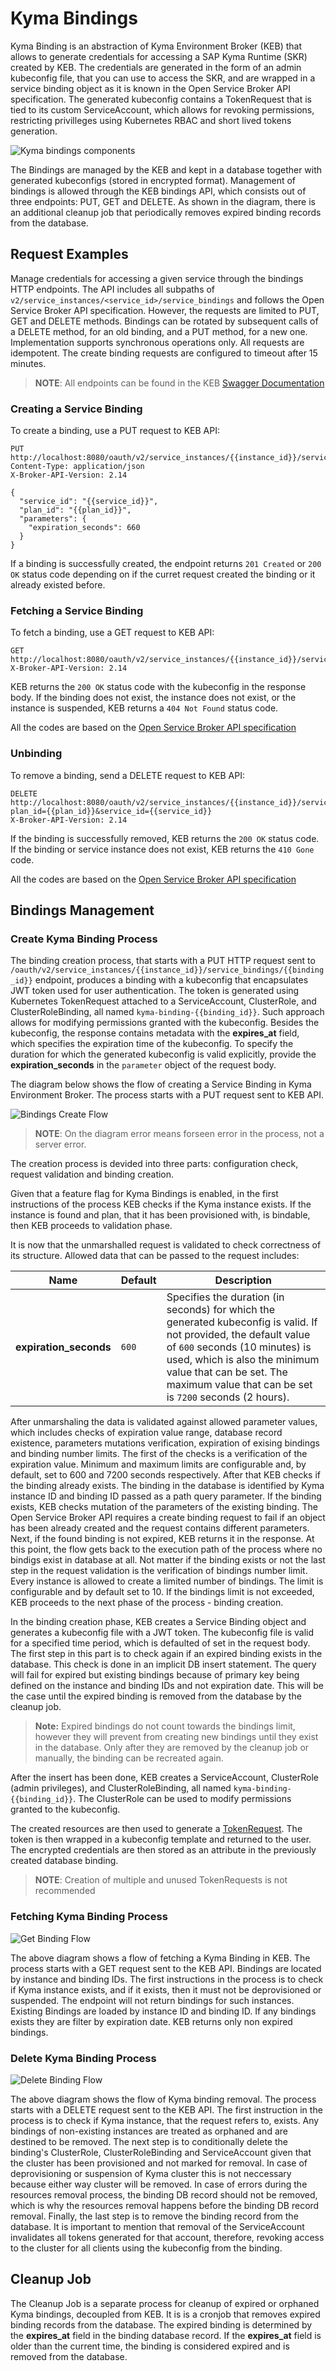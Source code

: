 # Kyma Bindings

Kyma Binding is an abstraction of Kyma Environment Broker (KEB) that allows to generate credentials for accessing a SAP Kyma Runtime (SKR) created by KEB. The credentials are generated in the form of an admin kubeconfig file, that you can use to access the SKR, and are wrapped in a service binding object as it is known in the Open Service Broker API specification. The generated kubeconfig contains a TokenRequest that is tied to its custom ServiceAccount, which allows for revoking permissions, restricting privilleges using Kubernetes RBAC and short lived tokens generation.

![Kyma bindings components](../assets/bindings-general.drawio.svg)

The Bindings are managed by the KEB and kept in a database together with generated kubeconfigs (stored in encrypted format). Management of bindings is allowed through the KEB bindings API, which consists out of three endpoints: PUT, GET and DELETE. As shown in the diagram, there is an additional cleanup job that periodically removes expired binding records from the database.

## Request Examples

Manage credentials for accessing a given service through the bindings HTTP endpoints. The API includes all subpaths of `v2/service_instances/<service_id>/service_bindings` and follows the Open Service Broker API specification. However, the requests are limited to PUT, GET and DELETE methods. Bindings can be rotated by subsequent calls of a DELETE method, for an old binding, and a PUT method, for a new one. Implementation supports synchronous operations only. All requests are idempotent. The create binding requests are configured to timeout after 15 minutes.

> **NOTE**: All endpoints can be found in the KEB [Swagger Documentation](
https://kyma-env-broker.cp.stage.kyma.cloud.sap/#/Bindings)

### Creating a Service Binding

To create a binding, use a PUT request to KEB API:

```
PUT http://localhost:8080/oauth/v2/service_instances/{{instance_id}}/service_bindings/{{binding_id}}
Content-Type: application/json
X-Broker-API-Version: 2.14

{
  "service_id": "{{service_id}}",
  "plan_id": "{{plan_id}}",
  "parameters": {
    "expiration_seconds": 660
  }
}
```

If a binding is successfully created, the endpoint returns `201 Created` or `200 OK` status code depending on if the curret request created the binding or it already existed before.

### Fetching a Service Binding 

To fetch a binding, use a GET request to KEB API:

```
GET http://localhost:8080/oauth/v2/service_instances/{{instance_id}}/service_bindings/{{binding_id}}
X-Broker-API-Version: 2.14
```

KEB returns the `200 OK` status code with the kubeconfig in the response body. If the binding does not exist, the instance does not exist, or the instance is suspended, KEB returns a `404 Not Found` status code.

All the codes are based on the [Open Service Broker API specification](https://github.com/openservicebrokerapi/servicebroker/blob/master/spec.md#fetching-a-service-binding) 

### Unbinding

To remove a binding, send a DELETE request to KEB API:

```
DELETE http://localhost:8080/oauth/v2/service_instances/{{instance_id}}/service_bindings/{{binding_id}}?plan_id={{plan_id}}&service_id={{service_id}}
X-Broker-API-Version: 2.14
```

If the binding is successfully removed, KEB returns the `200 OK` status code. If the binding or service instance does not exist, KEB returns the `410 Gone` code.

All the codes are based on the [Open Service Broker API specification](https://github.com/openservicebrokerapi/servicebroker/blob/master/spec.md#unbinding) 

## Bindings Management

### Create Kyma Binding Process

The binding creation process, that starts with a PUT HTTP request sent to `/oauth/v2/service_instances/{{instance_id}}/service_bindings/{{binding_id}}` endpoint, produces a binding with a kubeconfig that encapsulates JWT token used for user authentication. The token is generated using Kubernetes TokenRequest attached to a ServiceAccount, ClusterRole, and ClusterRoleBinding, all named `kyma-binding-{{binding_id}}`. Such approach allows for modifying permissions granted with the kubeconfig.
Besides the kubeconfig, the response contains metadata with the **expires_at** field, which specifies the expiration time of the kubeconfig. 
To specify the duration for which the generated kubeconfig is valid explicitly, provide the **expiration_seconds** in the `parameter` object of the request body.


The diagram below shows the flow of creating a Service Binding in Kyma Environment Broker. The process starts with a PUT request sent to KEB API. 

![Bindings Create Flow](../assets/bindings-create-flow.drawio.svg)

> **NOTE**: On the diagram error means forseen error in the process, not a server error.

The creation process is devided into three parts: configuration check, request validation and binding creation.

<!-- Configuration Check -->
Given that a feature flag for Kyma Bindings is enabled, in the first instructions of the process KEB checks if the Kyma instance exists. If the instance is found and plan, that it has been provisioned with, is bindable, then KEB proceeds to validation phase.

<!-- Request Validation -->
It is now that the unmarshalled request is validated to check correctness of its structure. Allowed data that can be passed to the request includes:

| Name                   | Default | Description                                                                                                                                                                                                                                                                                                                                                          |
|------------------------|---------|----------------------------------------------------------------------------------------------------------------------------------------------------------------------------------------------------------------------------------------------------------------------------------------------------------------------------------------------------------------------|
| **expiration_seconds** | `600`   | Specifies the duration (in seconds) for which the generated kubeconfig is valid. If not provided, the default value of `600` seconds (10 minutes) is used, which is also the minimum value that can be set. The maximum value that can be set is `7200` seconds (2 hours).                                             |

After unmarshaling the data is validated against allowed parameter values, which includes checks of expiration value range, database record existence, parameters mutations verification, expiration of exising bindings and binding number limits. The first of the checks is a verification of the expiration value. Minimum and maximum limits are configurable and, by default, set to 600 and 7200 seconds respectively. After that KEB checks if the binding already exists. The binding in the database is identified by Kyma instance ID and binding ID passed as a path query parameter. If the binding exists, KEB checks mutation of the parameters of the existing binding. The Open Service Broker API requires a create binding request to fail if an object has been already created and the request contains different parameters. Next, if the found binding is not expired, KEB returns it in the response. At this point, the flow gets back to the execution path of the process where no bindigs exist in database at all. Not matter if the binding exists or not the last step in the request validation is the verification of bindings number limit. Every instance is allowed to create a limited number of bindings. The limit is configurable and by default set to 10. If the bindings limit is not exceeded, KEB proceeds to the next phase of the process - binding creation.  


<!-- Binding Creation -->
In the binding creation phase, KEB creates a Service Binding object and generates a kubeconfig file with a JWT token. The kubeconfig file is valid for a specified time period, which is defaulted of set in the request body. The first step in this part is to check again if an expired binding exists in the database. This check is done in an implicit DB insert statement. The query will fail for expired but existing bindings because of primary key being defined on the instance and binding IDs and not expiration date. This will be the case until the expired binding is removed from the database by the cleanup job. 
> **Note:** Expired bindings do not count towards the bindings limit, however they will prevent from creating new bindings until they exist in the database. Only after they are removed by the cleanup job or manually, the binding can be recreated again.

After the insert has been done, KEB creates a ServiceAccount, ClusterRole (admin privileges), and ClusterRoleBinding, all named `kyma-binding-{{binding_id}}`. The ClusterRole can be used to modify permissions granted to the kubeconfig.

The created resources are then used to generate a [TokenRequest](https://kubernetes.io/docs/reference/kubernetes-api/authentication-resources/token-request-v1/). The token is then wrapped in a kubeconfig template and returned to the user. The encrypted credentials are then stored as an attribute in the previously created database binding.

> **NOTE**: Creation of multiple and unused TokenRequests is not recommended


### Fetching Kyma Binding Process

![Get Binding Flow](../assets/bindings-get-flow.drawio.svg)

The above diagram shows a flow of fetching a Kyma Binding in KEB. The process starts with a GET request sent to the KEB API. Bindings are located by instance and binding IDs. The first instructions in the process is to check if Kyma instance exists, and if it exists, then it must not be deprovisioned or suspended. The endpoint will not return bindings for such instances. Existing Bindings are loaded by instance ID and binding ID. If any bindings exists they are filter by expiration date. KEB returns only non expired bindings.

### Delete Kyma Binding Process

![Delete Binding Flow](../assets/bindings-delete-flow.drawio.svg)

The above diagram shows the flow of Kyma binding removal. The process starts with a DELETE request sent to the KEB API. The first instruction in the process is to check if Kyma instance, that the request refers to, exists. Any bindings of non-existing instances are treated as orphaned and are destined to be removed. The next step is to conditionally delete the binding's ClusterRole, ClusterRoleBinding and ServiceAccount given that the cluster has been provisioned and not marked for removal. In case of deprovisioning or suspension of Kyma cluster this is not neccessary because either way cluster will be removed. In case of errors during the resources removal process, the binding DB record should not be removed, which is why the resources removal happens before the binding DB record removal. Finally, the last step is to remove the binding record from the database. It is important to mention that removal of the ServiceAccount invalidates all tokens generated for that account, therefore, revoking access to the cluster for all clients using the kubeconfig from the binding.

## Cleanup Job

The Cleanup Job is a separate process for cleanup of expired or orphaned Kyma bindings, decoupled from KEB. It is is a cronjob that removes expired binding records from the database. The expired binding is determined by the **expires_at** field in the binding database record. If the **expires_at** field is older than the current time, the binding is considered expired and is removed from the database. 
